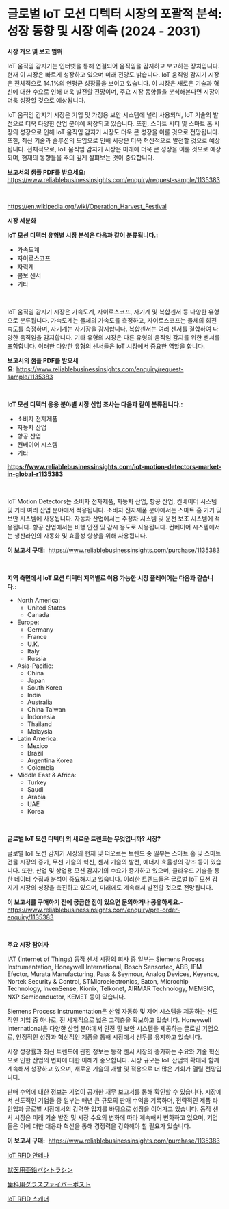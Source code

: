 <p><h1>글로벌 IoT 모션 디텍터 시장의 포괄적 분석: 성장 동향 및 시장 예측 (2024 - 2031)</h1></p><p><strong>시장 개요 및 보고 범위</strong></p>
<p><p>IoT 움직임 감지기는 인터넷을 통해 연결되어 움직임을 감지하고 보고하는 장치입니다. 현재 이 시장은 빠르게 성장하고 있으며 미래 전망도 밝습니다. IoT 움직임 감지기 시장은 전체적으로 14.1%의 연평균 성장률을 보이고 있습니다. 이 시장은 새로운 기술과 혁신에 대한 수요로 인해 더욱 발전할 전망이며, 주요 시장 동향들을 분석해본다면 시장이 더욱 성장할 것으로 예상됩니다. </p><p>IoT 움직임 감지기 시장은 기업 및 가정용 보안 시스템에 널리 사용되며, IoT 기술의 발전으로 더욱 다양한 산업 분야에 확장되고 있습니다. 또한, 스마트 시티 및 스마트 홈 시장의 성장으로 인해 IoT 움직임 감지기 시장도 더욱 큰 성장을 이룰 것으로 전망됩니다. 또한, 최신 기술과 솔루션의 도입으로 인해 시장은 더욱 혁신적으로 발전할 것으로 예상됩니다. 전체적으로, IoT 움직임 감지기 시장은 미래에 더욱 큰 성장을 이룰 것으로 예상되며, 현재의 동향들을 주의 깊게 살펴보는 것이 중요합니다.</p></p>
<p><strong>보고서의 샘플 PDF를 받으세요:</strong> <a href="https://www.reliablebusinessinsights.com/enquiry/request-sample/1135383">https://www.reliablebusinessinsights.com/enquiry/request-sample/1135383</a></p>
<p>&nbsp;</p>
<p><a href="https://en.wikipedia.org/wiki/Operation_Harvest_Festival">https://en.wikipedia.org/wiki/Operation_Harvest_Festival</a></p>
<p><strong>시장 세분화</strong></p>
<p><strong>IoT 모션 디텍터 유형별 시장 분석은 다음과 같이 분류됩니다.:</strong></p>
<p><ul><li>가속도계</li><li>자이로스코프</li><li>자력계</li><li>콤보 센서</li><li>기타</li></ul></p>
<p>&nbsp;</p>
<p><p>IoT 움직임 감지기 시장은 가속도계, 자이로스코프, 자기계 및 복합센서 등 다양한 유형으로 분류됩니다. 가속도계는 물체의 가속도를 측정하고, 자이로스코프는 물체의 회전 속도를 측정하며, 자기계는 자기장을 감지합니다. 복합센서는 여러 센서를 결합하여 다양한 움직임을 감지합니다. 기타 유형의 시장은 다른 유형의 움직임 감지를 위한 센서를 포함합니다. 이러한 다양한 유형의 센서들은 IoT 시장에서 중요한 역할을 합니다.</p></p>
<p><strong>보고서의 샘플 PDF를 받으세요:</strong>&nbsp;<a href="https://www.reliablebusinessinsights.com/enquiry/request-sample/1135383">https://www.reliablebusinessinsights.com/enquiry/request-sample/1135383</a></p>
<p>&nbsp;</p>
<p><strong> IoT 모션 디텍터 응용 분야별 시장 산업 조사는 다음과 같이 분류됩니다.:</strong></p>
<p><ul><li>소비자 전자제품</li><li>자동차 산업</li><li>항공 산업</li><li>컨베이어 시스템</li><li>기타</li></ul></p>
<p><strong><a href="https://www.reliablebusinessinsights.com/iot-motion-detectors-market-in-global-r1135383">https://www.reliablebusinessinsights.com/iot-motion-detectors-market-in-global-r1135383</a></strong></p>
<p>&nbsp;</p>
<p><p>IoT Motion Detectors는 소비자 전자제품, 자동차 산업, 항공 산업, 컨베이어 시스템 및 기타 여러 산업 분야에서 적용됩니다. 소비자 전자제품 분야에서는 스마트 홈 기기 및 보안 시스템에 사용됩니다. 자동차 산업에서는 주정차 시스템 및 운전 보조 시스템에 적용됩니다. 항공 산업에서는 비행 안전 및 감시 용도로 사용됩니다. 컨베이어 시스템에서는 생산라인의 자동화 및 효율성 향상을 위해 사용됩니다.</p></p>
<p><strong>이 보고서 구매:</strong>&nbsp; <a href="https://www.reliablebusinessinsights.com/purchase/1135383">https://www.reliablebusinessinsights.com/purchase/1135383</a></p>
<p>&nbsp;</p>
<p><strong>지역 측면에서 IoT 모션 디텍터 지역별로 이용 가능한 시장 플레이어는 다음과 같습니다.:</strong></p>
<p><ul>
    <li>
        North America:
        <ul>
            <li>United States</li>
            <li>Canada</li>
        </ul>
    </li>
    <li>
        Europe:
        <ul>
            <li>Germany</li>
            <li>France</li>
            <li>U.K.</li>
            <li>Italy</li>
            <li>Russia</li>
        </ul>
    </li>
    <li>
        Asia-Pacific:
        <ul>
            <li>China</li>
            <li>Japan</li>
            <li>South Korea</li>
            <li>India</li>
            <li>Australia</li>
            <li>China Taiwan</li>
            <li>Indonesia</li>
            <li>Thailand</li>
            <li>Malaysia</li>
        </ul>
    </li>
    <li>
        Latin America:
        <ul>
            <li>Mexico</li>
            <li>Brazil</li>
            <li>Argentina Korea</li>
            <li>Colombia</li>
        </ul>
    </li>
    <li>
        Middle East & Africa:
        <ul>
            <li>Turkey</li>
            <li>Saudi</li>
            <li>Arabia</li>
            <li>UAE</li>
            <li>Korea</li>
        </ul>
    </li>
    </ul></p>
<p>&nbsp;</p>
<p><strong>글로벌 IoT 모션 디텍터 의 새로운 트렌드는 무엇입니까? 시장?</strong></p>
<p><p>글로벌 IoT 모션 감지기 시장의 현재 및 떠오르는 트렌드 중 일부는 스마트 홈 및 스마트 건물 시장의 증가, 무선 기술의 혁신, 센서 기술의 발전, 에너지 효율성의 강조 등이 있습니다. 또한, 산업 및 상업용 모션 감지기의 수요가 증가하고 있으며, 클라우드 기술을 통한 데이터 수집과 분석이 중요해지고 있습니다. 이러한 트렌드들은 글로벌 IoT 모션 감지기 시장의 성장을 촉진하고 있으며, 미래에도 계속해서 발전할 것으로 전망됩니다.</p></p>
<p><strong>이 보고서를 구매하기 전에 궁금한 점이 있으면 문의하거나 공유하세요.</strong>- <a href="https://www.reliablebusinessinsights.com/enquiry/pre-order-enquiry/1135383">https://www.reliablebusinessinsights.com/enquiry/pre-order-enquiry/1135383</a></p>
<p>&nbsp;</p>
<p><strong>주요 시장 참여자</strong></p>
<p><p>IAT (Internet of Things) 동작 센서 시장의 회사 중 일부는 Siemens Process Instrumentation, Honeywell International, Bosch Sensortec, ABB, IFM Efector, Murata Manufacturing, Pass & Seymour, Analog Devices, Keyence, Nortek Security & Control, STMicroelectronics, Eaton, Microchip Technology, InvenSense, Kionix, Telkonet, AIRMAR Technology, MEMSIC, NXP Semiconductor, KEMET 등이 있습니다.</p><p>Siemens Process Instrumentation은 산업 자동화 및 제어 시스템을 제공하는 선도적인 기업 중 하나로, 전 세계적으로 넓은 고객층을 확보하고 있습니다. Honeywell International은 다양한 산업 분야에서 안전 및 보안 시스템을 제공하는 글로벌 기업으로, 안정적인 성장과 혁신적인 제품을 통해 시장에서 선두를 유지하고 있습니다.</p><p>시장 성장률과 최신 트렌드에 관한 정보는 동작 센서 시장의 증가하는 수요와 기술 혁신으로 인한 산업의 변화에 대한 이해가 중요합니다. 시장 규모는 IoT 산업의 확대와 함께 계속해서 성장하고 있으며, 새로운 기술의 개발 및 적용으로 더 많은 기회가 열릴 전망입니다.</p><p>판매 수익에 대한 정보는 기업이 공개한 재무 보고서를 통해 확인할 수 있습니다. 시장에서 선도적인 기업들 중 일부는 매년 큰 규모의 판매 수익을 기록하며, 전략적인 제품 라인업과 글로벌 시장에서의 강력한 입지를 바탕으로 성장을 이어가고 있습니다. 동작 센서 시장은 미래 기술 발전 및 시장 수요의 변화에 따라 계속해서 변화하고 있으며, 기업들은 이에 대한 대응과 혁신을 통해 경쟁력을 강화해야 할 필요가 있습니다.</p></p>
<p><strong>이 보고서 구매:</strong>&nbsp;&nbsp;<a href="https://www.reliablebusinessinsights.com/purchase/1135383">https://www.reliablebusinessinsights.com/purchase/1135383</a></p>
<p><p><a href="https://github.com/KellyLyncyh543964/Market-Research-Report-List-2/blob/main/1902244154258.md">IoT RFID 안테나</a></p><p><a href="https://github.com/schmahlson/Market-Research-Report-List-2/blob/main/4870170145722.md">獣医用亜鉛バシトラシン</a></p><p><a href="https://github.com/roulaayoub-saad/Market-Research-Report-List-1/blob/main/8425089145721.md">歯科用グラスファイバーポスト</a></p><p><a href="https://github.com/rcabello548/Market-Research-Report-List-1/blob/main/2590356154259.md">IoT RFID 스캐너</a></p></p>